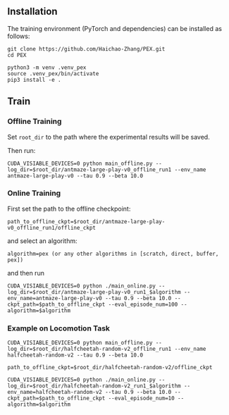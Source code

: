 

## Installation
The training environment (PyTorch and dependencies) can be installed as follows:

```
git clone https://github.com/Haichao-Zhang/PEX.git
cd PEX

python3 -m venv .venv_pex
source .venv_pex/bin/activate
pip3 install -e .
```

## Train

### Offline Training

Set ```root_dir``` to the path where the experimental results will be saved.

Then run:

```
CUDA_VISIABLE_DEVICES=0 python main_offline.py --log_dir=$root_dir/antmaze-large-play-v0_offline_run1 --env_name antmaze-large-play-v0 --tau 0.9 --beta 10.0
```

### Online Training
First set the path to the offline checkpoint:
```
path_to_offline_ckpt=$root_dir/antmaze-large-play-v0_offline_run1/offline_ckpt
```

and select an algorithm:
```
algorithm=pex (or any other algorithms in [scratch, direct, buffer, pex])
```

and then run
```
CUDA_VISIABLE_DEVICES=0 python ./main_online.py --log_dir=$root_dir/antmaze-large-play-v0_run1_$algorithm --env_name=antmaze-large-play-v0 --tau 0.9 --beta 10.0 --ckpt_path=$path_to_offline_ckpt --eval_episode_num=100 --algorithm=$algorithm
```


### Example on Locomotion Task

```
CUDA_VISIABLE_DEVICES=0 python main_offline.py --log_dir=$root_dir/halfcheetah-random-v2_offline_run1 --env_name halfcheetah-random-v2 --tau 0.9 --beta 10.0

path_to_offline_ckpt=$root_dir/halfcheetah-random-v2/offline_ckpt

CUDA_VISIABLE_DEVICES=0 python ./main_online.py --log_dir=$root_dir/halfcheetah-random-v2_run1_$algorithm --env_name=halfcheetah-random-v2 --tau 0.9 --beta 10.0 --ckpt_path=$path_to_offline_ckpt --eval_episode_num=10 --algorithm=$algorithm
```
